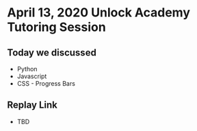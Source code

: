 # April 13, 2020 Unlock Academy Tutoring Session

## Today we discussed 
- Python
- Javascript
- CSS - Progress Bars

## Replay Link
- TBD
